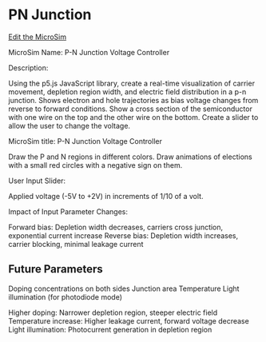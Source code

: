 # PN Junction

[Edit the MicroSim](https://editor.p5js.org/dmccreary/sketches/J4l53Sue4)

MicroSim Name: P-N Junction Voltage Controller 

Description:

Using the p5.js JavaScript library, create a real-time visualization of carrier movement, depletion region width, and electric field distribution in a p-n junction. Shows electron and hole trajectories as bias voltage changes from reverse to forward conditions.  Show a cross
section of the semiconductor with one wire on the top and the other wire on the bottom.
Create a slider to allow the user to change the voltage.

MicroSim title: P-N Junction Voltage Controller 

Draw the P and N regions in different colors.  Draw animations of elections with a small red circles with a negative sign on them.

User Input Slider:

   Applied voltage (-5V to +2V) in increments of 1/10 of a volt.

Impact of Input Parameter Changes:

Forward bias: Depletion width decreases, carriers cross junction, exponential current increase
Reverse bias: Depletion width increases, carrier blocking, minimal leakage current


## Future Parameters

Doping concentrations on both sides
Junction area
Temperature
Light illumination (for photodiode mode)

Higher doping: Narrower depletion region, steeper electric field
Temperature increase: Higher leakage current, forward voltage decrease
Light illumination: Photocurrent generation in depletion region